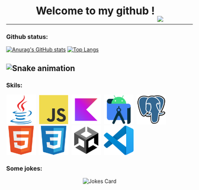 <div align="center">
  <h1>
    Welcome to my github ! 
    <img style=" transform: translateY(20px);" src="https://media3.giphy.com/media/cmCEsJZHYBPels360q/giphy.gif?cid=ecf05e47qsqvhvk4k2addqry5rbrqsjtiuzj6213tf57qw9l&rid=giphy.gif" width="80px"/>
  </h1>
</div>

---

### Github status:

[![Anurag's GitHub stats](https://github-readme-stats.vercel.app/api?username=thaichihien&count_private=true&show_icons=true&theme=radical)](https://github.com/anuraghazra/github-readme-stats) [![Top Langs](https://github-readme-stats.vercel.app/api/top-langs/?username=thaichihien&layout=compact&theme=tokyonight)](https://github.com/anuraghazra/github-readme-stats)

![Snake animation](https://github.com/thaichihien/thaichihien/blob/output/github-contribution-grid-snake.svg)
---

### Skils:
<div>
  <img src="https://github.com/devicons/devicon/blob/master/icons/java/java-original.svg" alt="Java" width="80" height="80"/>&nbsp;
  <img src="https://github.com/devicons/devicon/blob/master/icons/javascript/javascript-original.svg" alt="JavaScript" width="80" height="80"/>&nbsp;
    <img src="https://github.com/devicons/devicon/blob/master/icons/kotlin/kotlin-original.svg" alt="Kotlin" width="80" height="80"/>&nbsp;
     <img src="https://github.com/devicons/devicon/blob/master/icons/androidstudio/androidstudio-original.svg" alt="Android Studio" width="80" height="80"/>&nbsp;
       <img src="https://github.com/devicons/devicon/blob/master/icons/postgresql/postgresql-original.svg" alt="PostgresSQL" width="80" height="80"/>&nbsp;
        <img src="https://github.com/devicons/devicon/blob/master/icons/html5/html5-original.svg" alt="HTML" width="80" height="80"/>&nbsp;
         <img src="https://github.com/devicons/devicon/blob/master/icons/css3/css3-original.svg" alt="CSS" width="80" height="80"/>&nbsp;
          <img src="https://github.com/devicons/devicon/blob/master/icons/unity/unity-original.svg" alt="Unity" width="80" height="80"/>&nbsp;
   <img src="https://github.com/devicons/devicon/blob/master/icons/vscode/vscode-original.svg" alt="VSCode" width="80" height="80"/>&nbsp;
</div>



### Some jokes:
<div align="center">
  <img src="https://readme-jokes.vercel.app/api?theme=nightowl" alt="Jokes Card" width="300" />
 </div>

